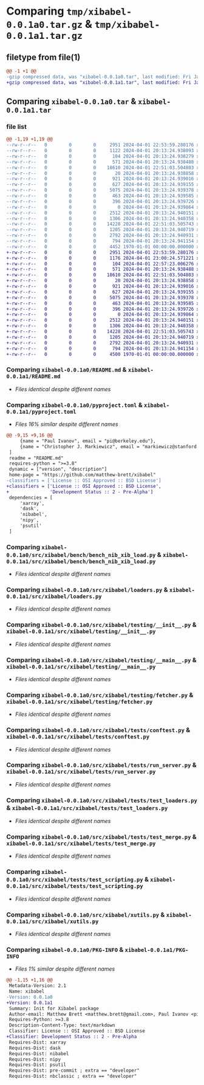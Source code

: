 # Comparing `tmp/xibabel-0.0.1a0.tar.gz` & `tmp/xibabel-0.0.1a1.tar.gz`

## filetype from file(1)

```diff
@@ -1 +1 @@
-gzip compressed data, was "xibabel-0.0.1a0.tar", last modified: Fri Jan  1 00:00:00 2016, max compression
+gzip compressed data, was "xibabel-0.0.1a1.tar", last modified: Fri Jan  1 00:00:00 2016, max compression
```

## Comparing `xibabel-0.0.1a0.tar` & `xibabel-0.0.1a1.tar`

### file list

```diff
@@ -1,19 +1,19 @@
--rw-r--r--   0        0        0     2951 2024-04-01 22:53:59.280176 xibabel-0.0.1a0/README.md
--rw-r--r--   0        0        0     1122 2024-04-01 20:13:24.938093 xibabel-0.0.1a0/pyproject.toml
--rw-r--r--   0        0        0      104 2024-04-01 20:13:24.938279 xibabel-0.0.1a0/src/xibabel/__init__.py
--rw-r--r--   0        0        0      571 2024-04-01 20:13:24.938488 xibabel-0.0.1a0/src/xibabel/bench/bench_nib_xib_load.py
--rw-r--r--   0        0        0    18610 2024-04-01 22:51:03.504803 xibabel-0.0.1a0/src/xibabel/loaders.py
--rw-r--r--   0        0        0       20 2024-04-01 20:13:24.938858 xibabel-0.0.1a0/src/xibabel/testing/.gitignore
--rw-r--r--   0        0        0      921 2024-04-01 20:13:24.939016 xibabel-0.0.1a0/src/xibabel/testing/__init__.py
--rw-r--r--   0        0        0      627 2024-04-01 20:13:24.939155 xibabel-0.0.1a0/src/xibabel/testing/__main__.py
--rw-r--r--   0        0        0     5075 2024-04-01 20:13:24.939378 xibabel-0.0.1a0/src/xibabel/testing/fetcher.py
--rw-r--r--   0        0        0      463 2024-04-01 20:13:24.939585 xibabel-0.0.1a0/src/xibabel/testing/test_files.yml
--rw-r--r--   0        0        0      396 2024-04-01 20:13:24.939726 xibabel-0.0.1a0/src/xibabel/testing/test_sets.yml
--rw-r--r--   0        0        0        0 2024-04-01 20:13:24.939864 xibabel-0.0.1a0/src/xibabel/tests/__init__.py
--rw-r--r--   0        0        0     2512 2024-04-01 20:13:24.940151 xibabel-0.0.1a0/src/xibabel/tests/conftest.py
--rw-r--r--   0        0        0     1306 2024-04-01 20:13:24.940358 xibabel-0.0.1a0/src/xibabel/tests/run_server.py
--rw-r--r--   0        0        0    14228 2024-04-01 22:51:03.505743 xibabel-0.0.1a0/src/xibabel/tests/test_loaders.py
--rw-r--r--   0        0        0     1205 2024-04-01 20:13:24.940719 xibabel-0.0.1a0/src/xibabel/tests/test_merge.py
--rw-r--r--   0        0        0     2792 2024-04-01 20:13:24.940931 xibabel-0.0.1a0/src/xibabel/tests/test_scripting.py
--rw-r--r--   0        0        0      794 2024-04-01 20:13:24.941154 xibabel-0.0.1a0/src/xibabel/xutils.py
--rw-r--r--   0        0        0     4452 1970-01-01 00:00:00.000000 xibabel-0.0.1a0/PKG-INFO
+-rw-r--r--   0        0        0     2951 2024-04-01 22:53:59.280176 xibabel-0.0.1a1/README.md
+-rw-r--r--   0        0        0     1176 2024-04-01 23:00:24.571221 xibabel-0.0.1a1/pyproject.toml
+-rw-r--r--   0        0        0      104 2024-04-01 22:57:23.006276 xibabel-0.0.1a1/src/xibabel/__init__.py
+-rw-r--r--   0        0        0      571 2024-04-01 20:13:24.938488 xibabel-0.0.1a1/src/xibabel/bench/bench_nib_xib_load.py
+-rw-r--r--   0        0        0    18610 2024-04-01 22:51:03.504803 xibabel-0.0.1a1/src/xibabel/loaders.py
+-rw-r--r--   0        0        0       20 2024-04-01 20:13:24.938858 xibabel-0.0.1a1/src/xibabel/testing/.gitignore
+-rw-r--r--   0        0        0      921 2024-04-01 20:13:24.939016 xibabel-0.0.1a1/src/xibabel/testing/__init__.py
+-rw-r--r--   0        0        0      627 2024-04-01 20:13:24.939155 xibabel-0.0.1a1/src/xibabel/testing/__main__.py
+-rw-r--r--   0        0        0     5075 2024-04-01 20:13:24.939378 xibabel-0.0.1a1/src/xibabel/testing/fetcher.py
+-rw-r--r--   0        0        0      463 2024-04-01 20:13:24.939585 xibabel-0.0.1a1/src/xibabel/testing/test_files.yml
+-rw-r--r--   0        0        0      396 2024-04-01 20:13:24.939726 xibabel-0.0.1a1/src/xibabel/testing/test_sets.yml
+-rw-r--r--   0        0        0        0 2024-04-01 20:13:24.939864 xibabel-0.0.1a1/src/xibabel/tests/__init__.py
+-rw-r--r--   0        0        0     2512 2024-04-01 20:13:24.940151 xibabel-0.0.1a1/src/xibabel/tests/conftest.py
+-rw-r--r--   0        0        0     1306 2024-04-01 20:13:24.940358 xibabel-0.0.1a1/src/xibabel/tests/run_server.py
+-rw-r--r--   0        0        0    14228 2024-04-01 22:51:03.505743 xibabel-0.0.1a1/src/xibabel/tests/test_loaders.py
+-rw-r--r--   0        0        0     1205 2024-04-01 20:13:24.940719 xibabel-0.0.1a1/src/xibabel/tests/test_merge.py
+-rw-r--r--   0        0        0     2792 2024-04-01 20:13:24.940931 xibabel-0.0.1a1/src/xibabel/tests/test_scripting.py
+-rw-r--r--   0        0        0      794 2024-04-01 20:13:24.941154 xibabel-0.0.1a1/src/xibabel/xutils.py
+-rw-r--r--   0        0        0     4500 1970-01-01 00:00:00.000000 xibabel-0.0.1a1/PKG-INFO
```

### Comparing `xibabel-0.0.1a0/README.md` & `xibabel-0.0.1a1/README.md`

 * *Files identical despite different names*

### Comparing `xibabel-0.0.1a0/pyproject.toml` & `xibabel-0.0.1a1/pyproject.toml`

 * *Files 16% similar despite different names*

```diff
@@ -9,15 +9,16 @@
     {name = "Paul Ivanov", email = "pi@berkeley.edu"},
     {name = "Christopher J. Markiewicz", email = "markiewicz@stanford.edu"}
 ]
 readme = "README.md"
 requires-python = ">=3.8"
 dynamic = ["version", "description"]
 home-page = "https://github.com/matthew-brett/xibabel"
-classifiers = ['License :: OSI Approved :: BSD License']
+classifiers = ['License :: OSI Approved :: BSD License',
+               'Development Status :: 2 - Pre-Alpha']
 dependencies = [
     'xarray',
     'dask',
     'nibabel',
     'nipy',
     'psutil'
 ]
```

### Comparing `xibabel-0.0.1a0/src/xibabel/bench/bench_nib_xib_load.py` & `xibabel-0.0.1a1/src/xibabel/bench/bench_nib_xib_load.py`

 * *Files identical despite different names*

### Comparing `xibabel-0.0.1a0/src/xibabel/loaders.py` & `xibabel-0.0.1a1/src/xibabel/loaders.py`

 * *Files identical despite different names*

### Comparing `xibabel-0.0.1a0/src/xibabel/testing/__init__.py` & `xibabel-0.0.1a1/src/xibabel/testing/__init__.py`

 * *Files identical despite different names*

### Comparing `xibabel-0.0.1a0/src/xibabel/testing/__main__.py` & `xibabel-0.0.1a1/src/xibabel/testing/__main__.py`

 * *Files identical despite different names*

### Comparing `xibabel-0.0.1a0/src/xibabel/testing/fetcher.py` & `xibabel-0.0.1a1/src/xibabel/testing/fetcher.py`

 * *Files identical despite different names*

### Comparing `xibabel-0.0.1a0/src/xibabel/tests/conftest.py` & `xibabel-0.0.1a1/src/xibabel/tests/conftest.py`

 * *Files identical despite different names*

### Comparing `xibabel-0.0.1a0/src/xibabel/tests/run_server.py` & `xibabel-0.0.1a1/src/xibabel/tests/run_server.py`

 * *Files identical despite different names*

### Comparing `xibabel-0.0.1a0/src/xibabel/tests/test_loaders.py` & `xibabel-0.0.1a1/src/xibabel/tests/test_loaders.py`

 * *Files identical despite different names*

### Comparing `xibabel-0.0.1a0/src/xibabel/tests/test_merge.py` & `xibabel-0.0.1a1/src/xibabel/tests/test_merge.py`

 * *Files identical despite different names*

### Comparing `xibabel-0.0.1a0/src/xibabel/tests/test_scripting.py` & `xibabel-0.0.1a1/src/xibabel/tests/test_scripting.py`

 * *Files identical despite different names*

### Comparing `xibabel-0.0.1a0/src/xibabel/xutils.py` & `xibabel-0.0.1a1/src/xibabel/xutils.py`

 * *Files identical despite different names*

### Comparing `xibabel-0.0.1a0/PKG-INFO` & `xibabel-0.0.1a1/PKG-INFO`

 * *Files 1% similar despite different names*

```diff
@@ -1,15 +1,16 @@
 Metadata-Version: 2.1
 Name: xibabel
-Version: 0.0.1a0
+Version: 0.0.1a1
 Summary: Init for Xibabel package
 Author-email: Matthew Brett <matthew.brett@gmail.com>, Paul Ivanov <pi@berkeley.edu>, "Christopher J. Markiewicz" <markiewicz@stanford.edu>
 Requires-Python: >=3.8
 Description-Content-Type: text/markdown
 Classifier: License :: OSI Approved :: BSD License
+Classifier: Development Status :: 2 - Pre-Alpha
 Requires-Dist: xarray
 Requires-Dist: dask
 Requires-Dist: nibabel
 Requires-Dist: nipy
 Requires-Dist: psutil
 Requires-Dist: pre-commit ; extra == "developer"
 Requires-Dist: nbclassic ; extra == "developer"
```

